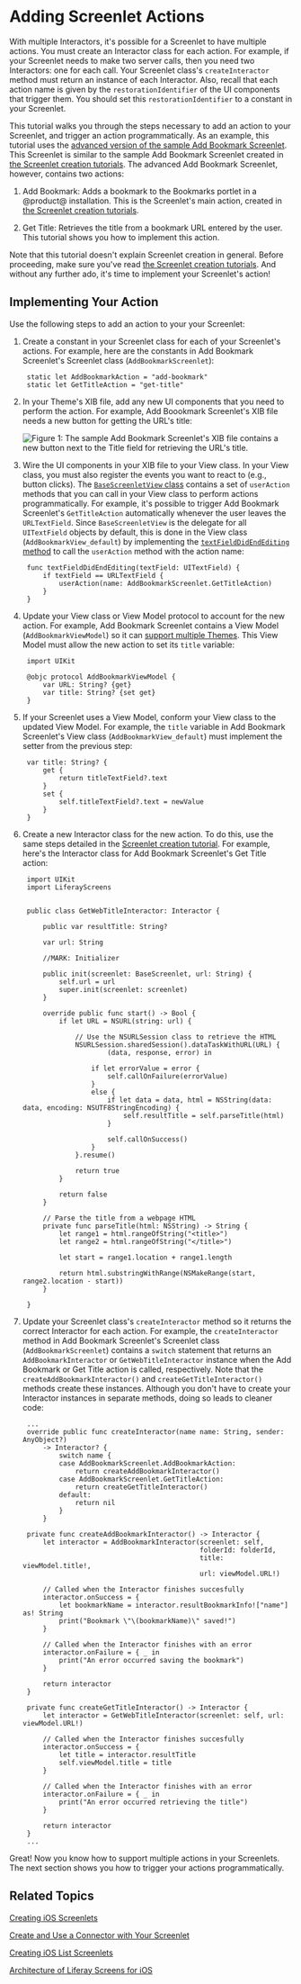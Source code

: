 # Adding Screenlet Actions [](id=adding-screenlet-actions)

With multiple Interactors, it's possible for a Screenlet to have multiple 
actions. You must create an Interactor class for each action. For example, if 
your Screenlet needs to make two server calls, then you need two Interactors: 
one for each call. Your Screenlet class's `createInteractor` method must return 
an instance of each Interactor. Also, recall that each action name is given by 
the `restorationIdentifier` of the UI components that trigger them. You should 
set this `restorationIdentifier` to a constant in your Screenlet. 

This tutorial walks you through the steps necessary to add an action to your 
Screenlet, and trigger an action programmatically. As an example, this tutorial 
uses the 
[advanced version of the sample Add Bookmark Screenlet](https://github.com/liferay/liferay-screens/tree/master/ios/Samples/Bookmark/AddBookmarkScreenlet/Advanced). 
This Screenlet is similar to the sample Add Bookmark Screenlet created in 
[the Screenlet creation tutorials](/develop/tutorials/-/knowledge_base/7-1/creating-ios-screenlets). 
The advanced Add Bookmark Screenlet, however, contains two actions: 

1. Add Bookmark: Adds a bookmark to the Bookmarks portlet in a @product@
   installation. This is the Screenlet's main action, created in 
   [the Screenlet creation tutorials](/develop/tutorials/-/knowledge_base/7-1/creating-ios-screenlets). 

2. Get Title: Retrieves the title from a bookmark URL entered by the user. This 
   tutorial shows you how to implement this action. 

Note that this tutorial doesn't explain Screenlet creation in general. Before 
proceeding, make sure you've read 
[the Screenlet creation tutorials](/develop/tutorials/-/knowledge_base/7-1/creating-ios-screenlets). 
And without any further ado, it's time to implement your Screenlet's action! 

## Implementing Your Action [](id=implementing-your-action)

Use the following steps to add an action to your your Screenlet: 

1. Create a constant in your Screenlet class for each of your Screenlet's 
   actions. For example, here are the constants in Add Bookmark Screenlet's 
   Screenlet class (`AddBookmarkScreenlet`): 

        static let AddBookmarkAction = "add-bookmark"
        static let GetTitleAction = "get-title"

2. In your Theme's XIB file, add any new UI components that you need to perform 
   the action. For example, Add Boookmark Screenlet's XIB file needs a new 
   button for getting the URL's title: 

    ![Figure 1: The sample Add Bookmark Screenlet's XIB file contains a new button next to the *Title* field for retrieving the URL's title.](../../../images/screens-ios-xcode-add-bookmark-advanced.png)

3. Wire the UI components in your XIB file to your View class. In your View 
   class, you must also register the events you want to react to (e.g., button 
   clicks). The 
   [`BaseScreenletView` class](https://github.com/liferay/liferay-screens/blob/master/ios/Framework/Core/Base/BaseScreenletView.swift) 
   contains a set of `userAction` methods that you can call in your View class 
   to perform actions programmatically. For example, it's possible to trigger 
   Add Bookmark Screenlet's `GetTitleAction` automatically whenever the user 
   leaves the `URLTextField`. Since `BaseScreenletView` is the delegate for all 
   `UITextField` objects by default, this is done in the View class 
   (`AddBookmarkView_default`) by implementing the 
   [`textFieldDidEndEditing` method](https://developer.apple.com/reference/uikit/uitextfielddelegate/1619591-textfielddidendediting) 
   to call the `userAction` method with the action name: 

        func textFieldDidEndEditing(textField: UITextField) {
            if textField == URLTextField {
                userAction(name: AddBookmarkScreenlet.GetTitleAction)
            }
        }

4. Update your View class or View Model protocol to account for the new action. 
   For example, Add Bookmark Screenlet contains a View Model 
   (`AddBookmarkViewModel`) so it can 
   [support multiple Themes](/develop/tutorials/-/knowledge_base/7-1/supporting-multiple-themes-in-your-ios-screenlet). 
   This View Model must allow the new action to set its `title` variable: 

        import UIKit

        @objc protocol AddBookmarkViewModel {
            var URL: String? {get}
            var title: String? {set get}
        }

5. If your Screenlet uses a View Model, conform your View class to the updated 
   View Model. For example, the `title` variable in Add Bookmark Screenlet's 
   View class (`AddBookmarkView_default`) must implement the setter from the 
   previous step: 

        var title: String? {
            get {
                return titleTextField?.text
            }
            set {
                self.titleTextField?.text = newValue
            }
        }

6. Create a new Interactor class for the new action. To do this, use the same 
   steps detailed in the 
   [Screenlet creation tutorial](/develop/tutorials/-/knowledge_base/7-1/creating-the-ios-screenlets-interactor). 
   For example, here's the Interactor class for Add Bookmark Screenlet's Get 
   Title action: 

        import UIKit
        import LiferayScreens


        public class GetWebTitleInteractor: Interactor {

            public var resultTitle: String?

            var url: String

            //MARK: Initializer

            public init(screenlet: BaseScreenlet, url: String) {
                self.url = url
                super.init(screenlet: screenlet)
            }

            override public func start() -> Bool {
                if let URL = NSURL(string: url) {

                    // Use the NSURLSession class to retrieve the HTML
                    NSURLSession.sharedSession().dataTaskWithURL(URL) {
                            (data, response, error) in

                        if let errorValue = error {
                            self.callOnFailure(errorValue)
                        }
                        else {
                            if let data = data, html = NSString(data: data, encoding: NSUTF8StringEncoding) {
                                self.resultTitle = self.parseTitle(html)
                            }

                            self.callOnSuccess()
                        }
                    }.resume()

                    return true
                }

                return false
            }

            // Parse the title from a webpage HTML
            private func parseTitle(html: NSString) -> String {
                let range1 = html.rangeOfString("<title>")
                let range2 = html.rangeOfString("</title>")

                let start = range1.location + range1.length

                return html.substringWithRange(NSMakeRange(start, range2.location - start))
            }

        }

7. Update your Screenlet class's `createInteractor` method so it returns the 
   correct Interactor for each action. For example, the `createInteractor` 
   method in Add Bookmark Screenlet's Screenlet class (`AddBookmarkScreenlet`) 
   contains a `switch` statement that returns an `AddBookmarkInteractor` or 
   `GetWebTitleInteractor` instance when the Add Bookmark or Get Title action is 
   called, respectively. Note that the `createAddBookmarkInteractor()` and 
   `createGetTitleInteractor()` methods create these instances. Although you 
   don't have to create your Interactor instances in separate methods, doing so 
   leads to cleaner code: 

        ... 
        override public func createInteractor(name name: String, sender: AnyObject?) 
            -> Interactor? {
                switch name {
                case AddBookmarkScreenlet.AddBookmarkAction:
                    return createAddBookmarkInteractor()
                case AddBookmarkScreenlet.GetTitleAction:
                    return createGetTitleInteractor()
                default:
                    return nil
                }
            }

        private func createAddBookmarkInteractor() -> Interactor {
            let interactor = AddBookmarkInteractor(screenlet: self,
                                                   folderId: folderId,
                                                   title: viewModel.title!,
                                                   url: viewModel.URL!)

            // Called when the Interactor finishes succesfully
            interactor.onSuccess = {
                let bookmarkName = interactor.resultBookmarkInfo!["name"] as! String
                print("Bookmark \"\(bookmarkName)\" saved!")
            }

            // Called when the Interactor finishes with an error
            interactor.onFailure = { _ in
                print("An error occurred saving the bookmark")
            }

            return interactor
        }

        private func createGetTitleInteractor() -> Interactor {
            let interactor = GetWebTitleInteractor(screenlet: self, url: viewModel.URL!)

            // Called when the Interactor finishes succesfully
            interactor.onSuccess = {
                let title = interactor.resultTitle
                self.viewModel.title = title
            }

            // Called when the Interactor finishes with an error
            interactor.onFailure = { _ in
                print("An error occurred retrieving the title")
            }

            return interactor
        }
        ...

Great! Now you know how to support multiple actions in your Screenlets. The next 
section shows you how to trigger your actions programmatically. 

## Related Topics [](id=related-topics)

[Creating iOS Screenlets](/develop/tutorials/-/knowledge_base/7-1/creating-ios-screenlets)

[Create and Use a Connector with Your Screenlet](/develop/tutorials/-/knowledge_base/7-1/create-and-use-a-connector-with-your-screenlet)

[Creating iOS List Screenlets](/develop/tutorials/-/knowledge_base/7-1/creating-ios-list-screenlets)

[Architecture of Liferay Screens for iOS](/develop/tutorials/-/knowledge_base/7-1/architecture-of-liferay-screens-for-ios)

